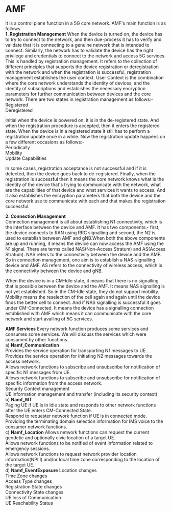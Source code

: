 # AMF

It is a control plane function in a 5G core network. AMF's main function is as follows<br />
**1. Registration Management** 
	   When the device is turned on, the device has to try to connect to the network, and then due-process it has to verify and validate that it is connecting to a genuine network that is intended to connect. Similarly, the network has to validate the device has the right privilege and credentials to connect to the network and access 5G services. This is handled by registration management.
It refers to the collection of different principles that supports the device registration or deregistration with the network and when the registration is successful, registration management establishes the user context.
User Context is the combination where the core network understands the identity of devices, and the identity of subscriptions and establishes the necessary encryption parameters for further communication between devices and the core network.
There are two states in registration management as follows:-<br />
Registered<br />
Deregistered<br />

Initial when the device is powered on, it is in the de-registered state. And when the registration procedure is accepted, then it enters the registered state. When the device is in a registered state it still has to perform a registration update once in a while. Now the registration update happens on a few different occasions as follows:-<br />
Periodically<br />
Mobility<br />
Update Capabilities<br />

In some cases, registration acceptance is not successful and if it is detected, then the device goes back to de-registered. 
Finally, when the registration is successful then it means the core network knows what is the identity of the device that's trying to communicate with the network, what are the capabilities of that device and what services it wants to access.
And it also establishes the encryption parameters that both the device and the core network use to communicate with each and that makes the registration successful.

**2. Connection Management**<br />
	  Connection management is all about establishing N1 connectivity, which is the interface between the device and AMF. It has two components:- first, the device connects to RAN using RRC signalling and second, the N2 is used to establish between AMF and gNB.When both the above components are up and running, it means the device can now access the AMF using the N1 signal.
There are terms called NAS(Non-Access Stratum) and AS(Access Stratum). NAS refers to the connectivity between the device and the AMF.
So in connection management, one aim is to establish a NAS-signalling device and AMF. AS refers to the connectivity of wireless access, which is the connectivity between the device and gNB.

When the device is in a CM-Idle state, it means that there is no signalling that is possible between the device and the AMF. It means NAS signalling is not yet established. So in the CM-Idle state, they do not support mobility. Mobility means the reselection of the cell again and again until the device finds the better cell to connect.  And if NAS signalling is successful it goes under CM-Connected. It means the device has a signalling connection established with AMF which means it can communicate with the core network and start availing of 5G services.

**AMF Services**
Every network function produces some services and consumes some services. We will discuss the services which were consumed by other functions.<br />
a) **Namf_Communication**<br />
Provides the service operation for transporting N1 messages to UE.<br />
Provides the service operation for initiating N2 messages towards the access network.<br />
Allows network functions to subscribe and unsubscribe for notification of specific N1 messages from UE.<br />
Allows network functions to subscribe and unsubscribe for notification of specific information from the access network.<br />
Security Context management<br />
UE information management and transfer (including its security context)<br />
b) **Namf_MT**<br />
Paging UE if UE is in Idle state and responds to other network functions after the UE enters CM-Connected State.<br />
Respond to requester network function if UE is in connected mode.<br />
Providing the terminating domain selection information for IMS voice to the consumer network functions.<br />
c) **Namf_Location**
Allows network functions can request the current geodetic and optionally civic location of a target UE.<br />
Allows network functions to be notified of event information related to emergency sessions.<br />
Allows network functions to request network provider location information(NPLI) and/or local time zone corresponding to the location of the target UE.<br />
d) **Namf_EventExposure**
Location changes<br />
Time Zone changes<br />
Access Type changes<br />
Registration State changes<br />
Connectivity State changes<br />
UE loss of Communication<br />
UE Reachability Status<br />
